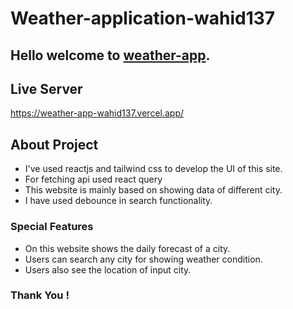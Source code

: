 # Weather-application-wahid137

## Hello welcome to [weather-app](https://65b35bd3d92c788eacdc27f0--weather-app-react-query.netlify.app/).

## Live Server

<a href='https://weather-app-wahid137.vercel.app/'>https://weather-app-wahid137.vercel.app/</a>

## About Project

- I've used reactjs and tailwind css to develop the UI of this site.
- For fetching api used react query
- This website is mainly based on showing data of different city.
- I have used debounce in search functionality.

### Special Features

- On this website shows the daily forecast of a city.
- Users can search any city for showing weather condition.
- Users also see the location of input city.

### Thank You !
